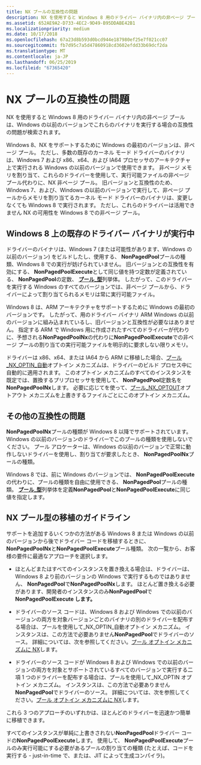 ```yaml
---
title: NX プールの互換性の問題
description: NX を使用すると Windows 8 用のドライバー バイナリ内の非ページ プールは、Windows の以前のバージョンでこれらのバイナリを実行する場合の互換性の問題が検索されます。
ms.assetid: 652AE9A2-D733-4EC2-9D49-B95DDABE42B1
ms.localizationpriority: medium
ms.date: 10/17/2018
ms.openlocfilehash: 67a23d8b593d0bcd944e187980ef25e7f021cc07
ms.sourcegitcommit: fb7d95c7a5d47860918cd3602efdd33b69dcf2da
ms.translationtype: MT
ms.contentlocale: ja-JP
ms.lasthandoff: 06/25/2019
ms.locfileid: "67365420"
---
```

# <a name="nx-pool-compatibility-issues"></a>NX プールの互換性の問題


NX を使用すると Windows 8 用のドライバー バイナリ内の非ページ プールは、Windows の以前のバージョンでこれらのバイナリを実行する場合の互換性の問題が検索されます。

Windows 8、NX をサポートするために Windows の最初のバージョンは、非ページ プール。 ただし、多数の既存のカーネル モード ドライバーのバイナリは、Windows 7 および x86、x64、および IA64 プロセッサのアーキテクチャ上で実行される Windows の以前のバージョンで使用できます。 非ページ メモリを割り当て、これらのドライバーを使用して、実行可能ファイルの非ページ プール代わりに、NX 非ページ プール。 旧バージョンと互換性のため、Windows 7、および、Windows の以前のバージョンで実行して、非ページ プールからメモリを割り当てるカーネル モード ドライバーのバイナリは、変更しなくても Windows 8 で実行されます。 ただし、これらのドライバーは活用できません NX の可用性を Windows 8 での非ページ プール。

## <a name="running-existing-driver-binaries-on-windows8"></a>Windows 8 上の既存のドライバー バイナリが実行中


ドライバーのバイナリは、Windows 7 (または可能性があります、Windows の以前のバージョン) をビルドしたし、使用する、 **NonPagedPool**プールの種類、Windows 8 での実行が妨げられていません。 旧バージョンとの互換性を有効にする、 **NonPagedPoolExecute**として同じ値を持つ定数が定義されている、 **NonPagedPool**の定数、 [**プール\_型**](https://docs.microsoft.com/windows-hardware/drivers/ddi/content/wdm/ne-wdm-_pool_type)列挙体。 したがって、このドライバーを実行する Windows のすべてのバージョンでは、非ページ プールから、ドライバーによって割り当てられるメモリは常に実行可能ファイル。

Windows 8 は、ARM アーキテクチャをサポートするために Windows の最初のバージョンです。 したがって、用のドライバー バイナリ ARM Windows の以前のバージョンに組み込まれているし、旧バージョンと互換性が必要なはありません。 指定する ARM で Windows 用に作成されたすべてのドライバーが代わりに、予想される**NonPagedPoolNx**の代わりに**NonPagedPoolExecute**での非ページ プールの割り当ての実行可能ファイルを明示的に要求しない限りメモリ。

ドライバーは x86、x64、または IA64 から ARM に移植した場合、[プール\_NX\_OPTIN\_自動](multiple-binary-opt-in-pool-nx-optin-auto.md)オプトイン メカニズムは、ドライバーのビルド プロセス中に自動的に適用されます。 このオプトイン メカニズムのすべてのインスタンスを既定では、置換するプリプロセッサを使用して、 **NonPagedPool**定数名を**NonPagedPoolNx**します。 必要に応じてを使って、[プール\_NX\_OPTOUT](selective-opt-out-pool-nx-optout.md)オプトアウト メカニズムを上書きするファイルごとにこのオプトイン メカニズム。

## <a name="other-compatibility-issues"></a>その他の互換性の問題


**NonPagedPoolNx**プールの種類が Windows 8 以降でサポートされています。 Windows の以前のバージョンのドライバーでこのプールの種類を使用しないでください。 プール アロケーターは、Windows の以前のバージョンで正常に動作しないドライバーを使用し、割り当てが要求したとき、 **NonPagedPoolNx**プールの種類。

Windows 8 では、前に Windows のバージョンでは、 **NonPagedPoolExecute**の代わりに、プールの種類を自由に使用できる、 **NonPagedPool**プールの種類。 [**プール\_型**](https://docs.microsoft.com/windows-hardware/drivers/ddi/content/wdm/ne-wdm-_pool_type)列挙体を定義**NonPagedPool**と**NonPagedPoolExecute**に同じ値を指定します。

## <a name="nx-pool-type-porting-guidelines"></a>NX プール型の移植のガイドライン


サポートを追加するいくつかの方法がある Windows 8 または Windows の以前のバージョンから後でドライバー コードを移植するときに、 **NonPagedPoolNx**と**NonPagedPoolExecute**プール種類。 次の一覧から、お客様の要件に最適なアプローチを選択します。

-   ほとんどまたはすべてのインスタンスを置き換える場合は、ドライバーは、Windows 8 より前のバージョンの Windows で実行するものではありません、 **NonPagedPool**で**NonPagedPoolNx**します。 ほとんど置き換える必要があります、開発者のインスタンスのみ**NonPagedPool**で**NonPagedPoolExecute します。**

-   ドライバーのソース コードは、Windows 8 および Windows での以前のバージョンの両方を対象バージョンごとのバイナリの別のドライバーを配布する場合は、プールを使用して\_NX\_OPTIN\_自動オプトイン メカニズム。 インスタンスは、この方法で必要ありません**NonPagedPool**でドライバーのソース。 詳細については、次を参照してください。[プール オプトイン メカニズムに NX](nx-pool-opt-in-mechanisms.md)します。

-   ドライバーのソース コードが Windows 8 および Windows での以前のバージョンの両方を対象とサポートされているすべてのバージョンで実行する二項 1 つのドライバーを配布する場合は、プールを使用して\_NX\_OPTIN オプトイン メカニズム。 インスタンスは、この方法で必要ありません**NonPagedPool**でドライバーのソース。 詳細については、次を参照してください。[プール オプトイン メカニズムに NX](nx-pool-opt-in-mechanisms.md)します。

これら 3 つのアプローチのいずれかは、ほとんどのドライバーを迅速かつ簡単に移植できます。

すべてのインスタンスが単純に上書きされない**NonPagedPool**ドライバー コードの**NonPagedPoolExecute**します。 使用して、 **NonPagedPoolExecute**プールのみ実行可能にする必要があるプールの割り当ての種類 (たとえば、コードを実行する - just-in-time で、または、JIT によって生成コンパイラ)。

 

 




